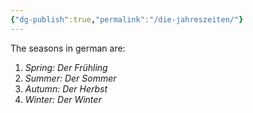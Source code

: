 ```yaml
---
{"dg-publish":true,"permalink":"/die-jahreszeiten/"}
---
```


The seasons in german are:
1) *Spring: Der Frühling*
2) *Summer: Der Sommer*
3) *Autumn: Der Herbst*
4) *Winter: Der Winter* 